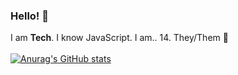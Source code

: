 ### Hello! 👋
I am **Tech**. I know JavaScript.
I am.. 14.
They/Them 🙂<br>
<br>
[![Anurag's GitHub stats](https://github-readme-stats.vercel.app/api?username=Tech219)](https://github.com/anuraghazra/github-readme-stats)

